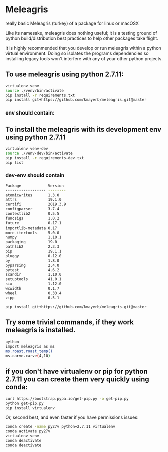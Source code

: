 # Meleagris

really basic Meleagris (turkey) of a package for linux or macOSX

Like its namesake, meleagris does nothing useful; it is a testing ground of python build/distribution best practices to help other packages take flight.

It is highly recommended that you develop or run meleagris within a python virtual environment. Doing so isolates the programs dependencies so installing legacy tools won't interfere with any of your other python projects. 

## To use meleagris using python 2.7.11:
```bash
virtualenv venv
source ./venv/bin/activate
pip install -r requirements.txt
pip install git+https://github.com/kmayerb/meleagris.git@master
```
### env should contain:


## To install the meleagris with its development env using python 2.7.11
```bash
virtualenv venv-dev
source ./venv-dev/bin/activate
pip install -r requirements-dev.txt
pip list
```

### dev-env should contain
```bash
Package            Version 
------------------ --------
atomicwrites       1.3.0   
attrs              19.1.0  
certifi            2019.3.9
configparser       3.7.4   
contextlib2        0.5.5   
funcsigs           1.0.2   
future             0.17.1  
importlib-metadata 0.17    
more-itertools     5.0.0   
numpy              1.10.1  
packaging          19.0    
pathlib2           2.3.3   
pip                19.1.1  
pluggy             0.12.0  
py                 1.8.0   
pyparsing          2.4.0   
pytest             4.6.2   
scandir            1.10.0  
setuptools         41.0.1  
six                1.12.0  
wcwidth            0.1.7   
wheel              0.33.4  
zipp               0.5.1  
```

```
pip install git+https://github.com/kmayerb/meleagris.git@master
```




## Try some trivial commands, if they work meleagris is installed.
```bash
python
import meleagris as ms 
ms.roast.roast_temp()
ms.carve.carve(4,10)
```

## if you don't have virtualenv or pip for python 2.7.11 you can create them very quickly using conda:
```bash
curl https://bootstrap.pypa.io/get-pip.py -o get-pip.py
python get-pip.py
pip install virtualenv 
```

Or, second best, and even faster if you have permissions issues:
```bash
conda create -name py27v python=2.7.11 virtualenv
conda activate py27v
virtualenv venv
conda deactivate
conda deactivate
```




